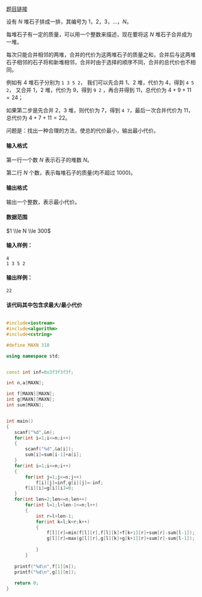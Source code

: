 
[题目链接](https://www.acwing.com/problem/content/description/284/)


设有 $N$ 堆石子排成一排，其编号为 $1，2，3，…，N$。

每堆石子有一定的质量，可以用一个整数来描述，现在要将这 $N$ 堆石子合并成为一堆。

每次只能合并相邻的两堆，合并的代价为这两堆石子的质量之和，合并后与这两堆石子相邻的石子将和新堆相邻，合并时由于选择的顺序不同，合并的总代价也不相同。

例如有 $4$ 堆石子分别为 `1 3 5 2`， 我们可以先合并 $1、2$ 堆，代价为 $4$，得到 `4 5 2`， 又合并 $1，2$ 堆，代价为 $9$，得到 `9 2` ，再合并得到 $11$，总代价为 $4+9+11=24$；

如果第二步是先合并 $2，3$ 堆，则代价为 $7$，得到 `4 7`，最后一次合并代价为 $11$，总代价为 $4+7+11=22$。

问题是：找出一种合理的方法，使总的代价最小，输出最小代价。

#### 输入格式

第一行一个数 $N$ 表示石子的堆数 $N$。

第二行 $N$ 个数，表示每堆石子的质量(均不超过 $1000$)。

#### 输出格式

输出一个整数，表示最小代价。

#### 数据范围

$1 \\le N \\le 300$

#### 输入样例：

    4
    1 3 5 2
    

#### 输出样例：

    22
    
    
#### 该代码其中包含求最大/最小代价
    
 ```cpp

#include<iostream>
#include<algorithm>
#include<cstring>

#define MAXN 310

using namespace std;


const int inf=0x3f3f3f3f;

int n,a[MAXN];

int f[MAXN][MAXN];
int g[MAXN][MAXN];
int sum[MAXN];


int main()
{
    scanf("%d",&n);
    for(int i=1;i<=n;i++)
    {
        scanf("%d",&a[i]);
        sum[i]=sum[i-1]+a[i];
    }
    for(int i=1;i<=n;i++)
    {
        for(int j=1;j<=n;j++)
            f[i][j]=inf,g[i][j]=-inf;
        f[i][i]=g[i][i]=0;
    }
    for(int len=2;len<=n;len++)
        for(int l=1;l+len-1<=n;l++)
        {
            int r=l+len-1;
            for(int k=l;k<r;k++)
            {
                f[l][r]=min(f[l][r],f[l][k]+f[k+1][r]+sum[r]-sum[l-1]);
                g[l][r]=max(g[l][r],g[l][k]+g[k+1][r]+sum[r]-sum[l-1]);
                
            }
        }
            
    printf("%d\n",f[1][n]);
    printf("%d\n",g[1][n]);
    
    return 0;
}



```
